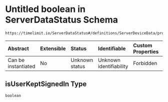 # Untitled boolean in ServerDataStatus Schema

```txt
https://timelimit.io/ServerDataStatus#/definitions/ServerDeviceData/properties/isUserKeptSignedIn
```



| Abstract            | Extensible | Status         | Identifiable            | Custom Properties | Additional Properties | Access Restrictions | Defined In                                                                           |
| :------------------ | :--------- | :------------- | :---------------------- | :---------------- | :-------------------- | :------------------ | :----------------------------------------------------------------------------------- |
| Can be instantiated | No         | Unknown status | Unknown identifiability | Forbidden         | Allowed               | none                | [ServerDataStatus.schema.json*](ServerDataStatus.schema.json "open original schema") |

## isUserKeptSignedIn Type

`boolean`
